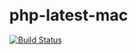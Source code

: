 # php-latest-mac

[![Build Status](https://travis-ci.org/artspb/php-latest-mac.svg?branch=master)](https://travis-ci.org/artspb/php-latest-mac)